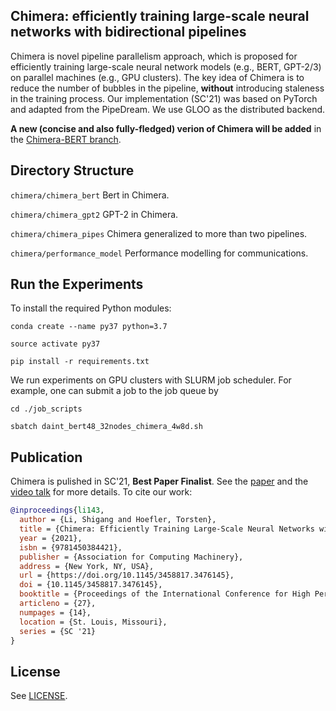 
## Chimera: efficiently training large-scale neural networks with bidirectional pipelines

Chimera is novel pipeline parallelism approach, which is proposed for efficiently training large-scale neural network models (e.g., BERT, GPT-2/3) on parallel machines (e.g., GPU clusters). The key idea of Chimera is to reduce the number of bubbles in the pipeline, **without** introducing staleness in the training process.
Our implementation (SC'21) was based on PyTorch and adapted from the PipeDream. We use GLOO as the distributed backend.

**A new (concise and also fully-fledged) verion of Chimera will be added** in the [Chimera-BERT branch](https://github.com/Shigangli/Chimera/tree/Chimera-BERT).

## Directory Structure

`chimera/chimera_bert`
Bert in Chimera.

`chimera/chimera_gpt2` 
GPT-2 in Chimera.

`chimera/chimera_pipes` 
Chimera generalized to more than two pipelines.

`chimera/performance_model`
Performance modelling for communications.

## Run the Experiments

To install the required Python modules: 

`conda create --name py37 python=3.7`

`source activate py37`

`pip install -r requirements.txt`

We run experiments on GPU clusters with SLURM job scheduler. For example, one can submit a job to the job queue by

`cd ./job_scripts`

`sbatch daint_bert48_32nodes_chimera_4w8d.sh`


## Publication

Chimera is pulished in SC'21, **Best Paper Finalist**. See the [paper](https://dl.acm.org/doi/abs/10.1145/3458817.3476145) and the [video talk](https://dl.acm.org/doi/abs/10.1145/3458817.3476145#sec-supp) for more details. To cite our work:
```bibtex
@inproceedings{li143,
  author = {Li, Shigang and Hoefler, Torsten},
  title = {Chimera: Efficiently Training Large-Scale Neural Networks with Bidirectional Pipelines},
  year = {2021},
  isbn = {9781450384421},
  publisher = {Association for Computing Machinery},
  address = {New York, NY, USA},
  url = {https://doi.org/10.1145/3458817.3476145},
  doi = {10.1145/3458817.3476145},
  booktitle = {Proceedings of the International Conference for High Performance Computing, Networking, Storage and Analysis},
  articleno = {27},
  numpages = {14},
  location = {St. Louis, Missouri},
  series = {SC '21}
}

```

## License

See [LICENSE](LICENSE).
